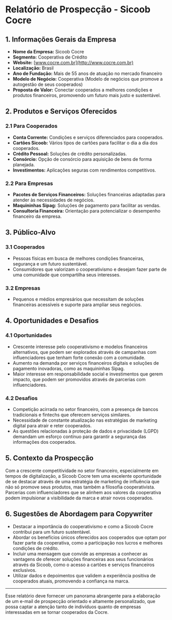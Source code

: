 # Relatório de Prospecção - Sicoob Cocre

## 1. Informações Gerais da Empresa

- **Nome da Empresa:** Sicoob Cocre
- **Segmento:** Cooperativa de Crédito
- **Website:** [www.cocre.com.br](http://www.cocre.com.br)
- **Localização:** Brasil
- **Ano de Fundação:** Mais de 55 anos de atuação no mercado financeiro
- **Modelo de Negócio:** Cooperativa (Modelo de negócios que promove a autogestão de seus cooperados)
- **Proposta de Valor:** Conectar cooperados a melhores condições e produtos financeiros, promovendo um futuro mais justo e sustentável.

## 2. Produtos e Serviços Oferecidos

### 2.1 Para Cooperados
- **Conta Corrente:** Condições e serviços diferenciados para cooperados.
- **Cartões Sicoob:** Vários tipos de cartões para facilitar o dia a dia dos cooperados.
- **Crédito Pessoal:** Soluções de crédito personalizadas.
- **Consórcio:** Opção de consórcio para aquisição de bens de forma planejada.
- **Investimentos:** Aplicações seguras com rendimentos competitivos.

### 2.2 Para Empresas
- **Pacotes de Serviços Financeiros:** Soluções financeiras adaptadas para atender às necessidades de negócios.
- **Maquininhas Sipag:** Soluções de pagamento para facilitar as vendas.
- **Consultoria Financeira:** Orientação para potencializar o desempenho financeiro da empresa.

## 3. Público-Alvo

### 3.1 Cooperados
- Pessoas físicas em busca de melhores condições financeiras, segurança e um futuro sustentável.
- Consumidores que valorizam o cooperativismo e desejam fazer parte de uma comunidade que compartilha seus interesses.

### 3.2 Empresas
- Pequenos e médios empresários que necessitam de soluções financeiras acessíveis e suporte para ampliar seus negócios.

## 4. Oportunidades e Desafios

### 4.1 Oportunidades
- Crescente interesse pelo cooperativismo e modelos financeiros alternativos, que podem ser explorados através de campanhas com influenciadores que tenham forte conexão com a comunidade.
- Aumento na demanda por serviços financeiros digitais e soluções de pagamento inovadoras, como as maquininhas Sipag.
- Maior interesse em responsabilidade social e investimentos que gerem impacto, que podem ser promovidos através de parcerias com influenciadores.

### 4.2 Desafios
- Competição acirrada no setor financeiro, com a presença de bancos tradicionais e fintechs que oferecem serviços similares.
- Necessidade de constante atualização nas estratégias de marketing digital para atrair e reter cooperados.
- As questões relacionadas à proteção de dados e privacidade (LGPD) demandam um esforço contínuo para garantir a segurança das informações dos cooperados.

## 5. Contexto da Prospecção

Com a crescente competitividade no setor financeiro, especialmente em tempos de digitalização, a Sicoob Cocre tem uma excelente oportunidade de se destacar através de uma estratégia de marketing de influência que não só promove seus produtos, mas também a filosofia cooperativista. Parcerias com influenciadores que se alinhem aos valores da cooperativa podem impulsionar a visibilidade da marca e atrair novos cooperados.

## 6. Sugestões de Abordagem para Copywriter

- Destacar a importância do cooperativismo e como a Sicoob Cocre contribui para um futuro sustentável.
- Abordar os benefícios únicos oferecidos aos cooperados que optam por fazer parte da cooperativa, como a participação nos lucros e melhores condições de crédito.
- Incluir uma mensagem que convide as empresas a conhecer as vantagens de oferecer soluções financeiras aos seus funcionários através da Sicoob, como o acesso a cartões e serviços financeiros exclusivos.
- Utilizar dados e depoimentos que validem a experiência positiva de cooperados atuais, promovendo a confiança na marca.

---

Esse relatório deve fornecer um panorama abrangente para a elaboração de um e-mail de prospecção orientado e altamente personalizado, que possa captar a atenção tanto de indivíduos quanto de empresas interessadas em se tornar cooperados da Cocre.